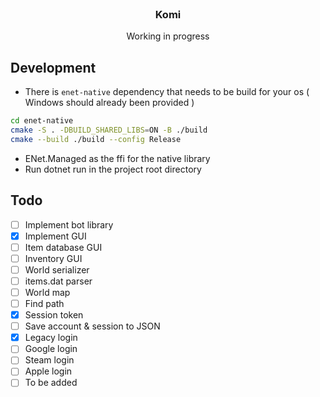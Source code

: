 <br/>
<div align="center">
<h3 align="center">Komi</h3>
<p align="center">
Working in progress
</p>
</div>

## Development

- There is `enet-native` dependency that needs to be build for your os ( Windows should already been provided )
```bash
cd enet-native
cmake -S . -DBUILD_SHARED_LIBS=ON -B ./build
cmake --build ./build --config Release
```
- ENet.Managed as the ffi for the native library
- Run dotnet run in the project root directory

## Todo
- [ ] Implement bot library
- [x] Implement GUI
- [ ] Item database GUI
- [ ] Inventory GUI
- [ ] World serializer
- [ ] items.dat parser
- [ ] World map
- [ ] Find path
- [x] Session token
- [ ] Save account & session to JSON
- [x] Legacy login
- [ ] Google login
- [ ] Steam login
- [ ] Apple login
- [ ] To be added
